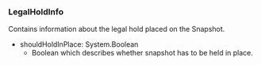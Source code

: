 ### LegalHoldInfo
Contains information about the legal hold placed on the Snapshot.

- shouldHoldInPlace: System.Boolean
  - Boolean which describes whether snapshot has to be held in place.
